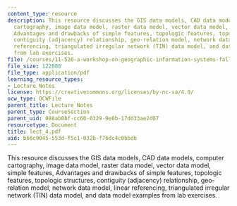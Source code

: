 ```yaml
---
content_type: resource
description: This resource discusses the GIS data models, CAD data models, computer
  cartography, image data model, raster data model, vector data model, simple features,
  Advantages and drawbacks of simple features, topologic features, topologic structures,
  contiguity (adjacency) relationship, geo-relation model, network data model, linear
  referencing, triangulated irregular network (TIN) data model, and data model examples
  from lab exercises.
file: /courses/11-520-a-workshop-on-geographic-information-systems-fall-2005/b66c9045553df5c1032bf76dc4c0bbdb_lect_4.pdf
file_size: 122088
file_type: application/pdf
learning_resource_types:
- Lecture Notes
license: https://creativecommons.org/licenses/by-nc-sa/4.0/
ocw_type: OCWFile
parent_title: Lecture Notes
parent_type: CourseSection
parent_uid: 088ab0bf-cc60-0329-9e0b-17dd33ae2d07
resourcetype: Document
title: lect_4.pdf
uid: b66c9045-553d-f5c1-032b-f76dc4c0bbdb
---
```

This resource discusses the GIS data models, CAD data models, computer cartography, image data model, raster data model, vector data model, simple features, Advantages and drawbacks of simple features, topologic features, topologic structures, contiguity (adjacency) relationship, geo-relation model, network data model, linear referencing, triangulated irregular network (TIN) data model, and data model examples from lab exercises.